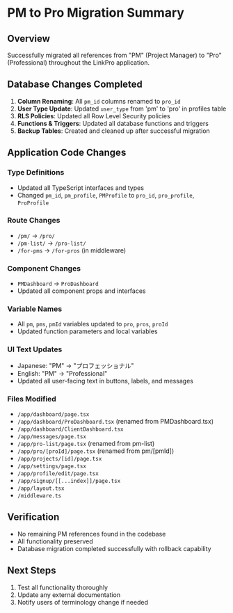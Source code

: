 # PM to Pro Migration Summary

## Overview
Successfully migrated all references from "PM" (Project Manager) to "Pro" (Professional) throughout the LinkPro application.

## Database Changes Completed
1. **Column Renaming**: All `pm_id` columns renamed to `pro_id`
2. **User Type Update**: Updated `user_type` from 'pm' to 'pro' in profiles table
3. **RLS Policies**: Updated all Row Level Security policies
4. **Functions & Triggers**: Updated all database functions and triggers
5. **Backup Tables**: Created and cleaned up after successful migration

## Application Code Changes

### Type Definitions
- Updated all TypeScript interfaces and types
- Changed `pm_id`, `pm_profile`, `PMProfile` to `pro_id`, `pro_profile`, `ProProfile`

### Route Changes
- `/pm/` → `/pro/`
- `/pm-list/` → `/pro-list/`
- `/for-pms` → `/for-pros` (in middleware)

### Component Changes
- `PMDashboard` → `ProDashboard`
- Updated all component props and interfaces

### Variable Names
- All `pm`, `pms`, `pmId` variables updated to `pro`, `pros`, `proId`
- Updated function parameters and local variables

### UI Text Updates
- Japanese: "PM" → "プロフェッショナル"
- English: "PM" → "Professional"
- Updated all user-facing text in buttons, labels, and messages

### Files Modified
- `/app/dashboard/page.tsx`
- `/app/dashboard/ProDashboard.tsx` (renamed from PMDashboard.tsx)
- `/app/dashboard/ClientDashboard.tsx`
- `/app/messages/page.tsx`
- `/app/pro-list/page.tsx` (renamed from pm-list)
- `/app/pro/[proId]/page.tsx` (renamed from pm/[pmId])
- `/app/projects/[id]/page.tsx`
- `/app/settings/page.tsx`
- `/app/profile/edit/page.tsx`
- `/app/signup/[[...index]]/page.tsx`
- `/app/layout.tsx`
- `/middleware.ts`

## Verification
- No remaining PM references found in the codebase
- All functionality preserved
- Database migration completed successfully with rollback capability

## Next Steps
1. Test all functionality thoroughly
2. Update any external documentation
3. Notify users of terminology change if needed
